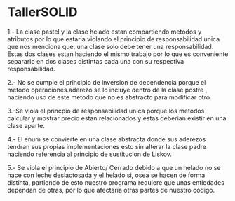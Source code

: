# TallerSOLID

1.- La clase pastel y la clase helado estan compartiendo metodos y atributos por lo que estaria violando el principio de responsabilidad unica que nos menciona que, una clase solo debe tener una responsabilidad. Estas dos clases estan haciendo el mismo trabajo por lo que es conveniente separarlo en dos clases distintas cada una con su respectiva responsabilidad.

2.- No se cumple el principio de inversion de dependencia porque el metodo operaciones.aderezo se lo incluye dentro de la clase postre , haciendo uso de este metodo que no es abstracto para modificar otro.

3.-Se viola el princpio de responsabilidad unica porque los metodos calcular y mostrar precio estan relacionados y estas deberian existir en una clase aparte.

4.- El enum se convierte en una clase abstracta donde sus aderezos tendran sus propias implementaciones esto sin alterar la clase padre haciendo referencia al principio de sustitucion de Liskov.

5.- Se viola el principio de Abierto/ Cerrado debido a que un helado no se hace con leche deslactosada y el helado si, osea se hacen de forma distinta, partiendo de esto nuestro programa requiere que unas entiedades dependan de otras, por lo que afectaria otras partes de nuestro codigo.
